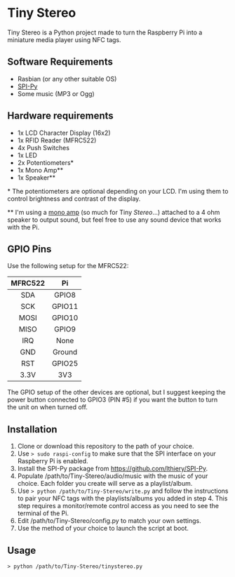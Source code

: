 # Tiny Stereo
Tiny Stereo is a Python project made to turn the Raspberry Pi into a miniature media player using NFC tags.

## Software Requirements
- Rasbian (or any other suitable OS)
- [SPI-Py](https://github.com/lthiery/SPI-Py)
- Some music (MP3 or Ogg)

## Hardware requirements
- 1x LCD Character Display (16x2)
- 1x RFID Reader (MFRC522)
- 4x Push Switches
- 1x LED
- 2x Potentiometers\*
- 1x Mono Amp\*\*
- 1x Speaker\*\*

\* The potentiometers are optional depending on your LCD. I'm using them to control brightness and contrast of the display.

\*\* I'm using a [mono amp](https://learn.adafruit.com/adafruit-max98357-i2s-class-d-mono-amp) (so much for Tiny *Stereo*...) attached to a 4 ohm speaker to output sound, but feel free to use any sound device that works with the Pi.

## GPIO Pins
Use the following setup for the MFRC522:

| MFRC522 | Pi         |
|:-------:|:----------:|
| SDA     | GPIO8      |
| SCK     | GPIO11     |
| MOSI    | GPIO10     |
| MISO    | GPIO9      |
| IRQ     | None       |
| GND     | Ground     |
| RST     | GPIO25     |
| 3.3V    | 3V3        |

The GPIO setup of the other devices are optional, but I suggest keeping the power button connected to GPIO3 (PIN #5) if you want the button to turn the unit on when turned off.

## Installation
1. Clone or download this repository to the path of your choice.
2. Use `> sudo raspi-config` to make sure that the SPI interface on your Raspberry Pi is enabled.
3. Install the SPI-Py package from https://github.com/lthiery/SPI-Py.
4. Populate /path/to/Tiny-Stereo/audio/music with the music of your choice. Each folder you create will serve as a playlist/album.
5. Use `> python /path/to/Tiny-Stereo/write.py` and follow the instructions to pair your NFC tags with the playlists/albums you added in step 4. This step requires a monitor/remote control access as you need to see the terminal of the Pi.
6. Edit /path/to/Tiny-Stereo/config.py to match your own settings.
7. Use the method of your choice to launch the script at boot.

## Usage
`> python /path/to/Tiny-Stereo/tinystereo.py`
